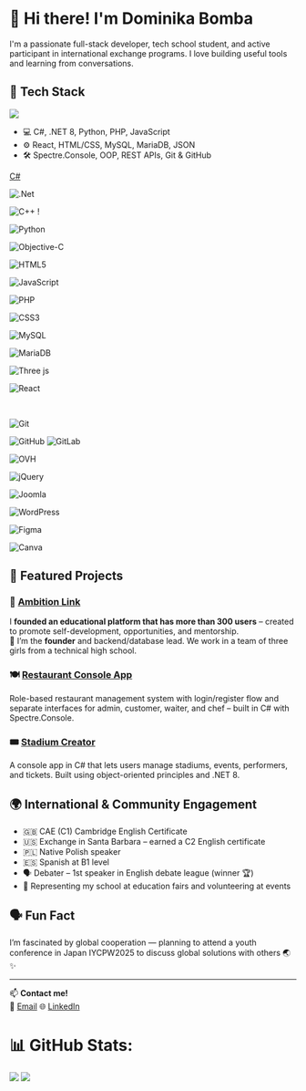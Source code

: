 # 👋 Hi there! I'm Dominika Bomba

I'm a passionate full-stack developer, tech school student, and active participant in international exchange programs. I love building useful tools and learning from conversations.

## 🧰 Tech Stack

![](https://github-readme-stats.vercel.app/api/top-langs/?username=dominikabomba&theme=dark&hide_border=false&include_all_commits=false&count_private=false&layout=compact)

- 💻 C#, .NET 8, Python, PHP, JavaScript
- ⚙️ React, HTML/CSS, MySQL, MariaDB, JSON
- 🛠️ Spectre.Console, OOP, REST APIs, Git & GitHub


[C#](https://img.shields.io/badge/c%23-%23239120.svg?style=for-the-badge&logo=csharp&logoColor=white)

![.Net](https://img.shields.io/badge/.NET-5C2D91?style=for-the-badge&logo=.net&logoColor=white) 

![C++](https://img.shields.io/badge/c++-%2300599C.svg?style=for-the-badge&logo=c%2B%2B&logoColor=white) !

![Python](https://img.shields.io/badge/python-3670A0?style=for-the-badge&logo=python&logoColor=ffdd54) 

![Objective-C](https://img.shields.io/badge/OBJECTIVE--C-%233A95E3.svg?style=for-the-badge&logo=apple&logoColor=white)
 <br/> 

 ![HTML5](https://img.shields.io/badge/html5-%23E34F26.svg?style=for-the-badge&logo=html5&logoColor=white)

 ![JavaScript](https://img.shields.io/badge/javascript-%23323330.svg?style=for-the-badge&logo=javascript&logoColor=%23F7DF1E) 

![PHP](https://img.shields.io/badge/php-%23777BB4.svg?style=for-the-badge&logo=php&logoColor=white) 

 ![CSS3](https://img.shields.io/badge/css3-%231572B6.svg?style=for-the-badge&logo=css3&logoColor=white)

![MySQL](https://img.shields.io/badge/mysql-4479A1.svg?style=for-the-badge&logo=mysql&logoColor=white) 

![MariaDB](https://img.shields.io/badge/MariaDB-003545?style=for-the-badge&logo=mariadb&logoColor=white) 

 ![Three js](https://img.shields.io/badge/threejs-black?style=for-the-badge&logo=three.js&logoColor=white) 

![React](https://img.shields.io/badge/react-%2320232a.svg?style=for-the-badge&logo=react&logoColor=%2361DAFB) 

<br/>

![Git](https://img.shields.io/badge/git-%23F05033.svg?style=for-the-badge&logo=git&logoColor=white) 

![GitHub](https://img.shields.io/badge/github-%23121011.svg?style=for-the-badge&logo=github&logoColor=white) ![GitLab](https://img.shields.io/badge/gitlab-%23181717.svg?style=for-the-badge&logo=gitlab&logoColor=white) 

![OVH](https://img.shields.io/badge/ovh-%23123F6D.svg?style=for-the-badge&logo=ovh&logoColor=#123F6D) 

![jQuery](https://img.shields.io/badge/jquery-%230769AD.svg?style=for-the-badge&logo=jquery&logoColor=white)

 ![Joomla](https://img.shields.io/badge/joomla-%235091CD.svg?style=for-the-badge&logo=joomla&logoColor=white) 

![WordPress](https://img.shields.io/badge/WordPress-%23117AC9.svg?style=for-the-badge&logo=WordPress&logoColor=white)


![Figma](https://img.shields.io/badge/figma-%23F24E1E.svg?style=for-the-badge&logo=figma&logoColor=white) 

 ![Canva](https://img.shields.io/badge/Canva-%2300C4CC.svg?style=for-the-badge&logo=Canva&logoColor=white) 
## 🚀 Featured Projects

### 🌱 [Ambition Link](https://ambilink.pl)
I **founded an educational platform that has more than 300 users** – created to promote self-development, opportunities, and mentorship.  
🧠 I’m the **founder** and backend/database lead. We work in a team of three girls from a technical high school.


### 🍽️ [Restaurant Console App](https://github.com/DominikaBomba/restaurant_manager)
Role-based restaurant management system with login/register flow and separate interfaces for admin, customer, waiter, and chef – built in C# with Spectre.Console.

### 🎟️ [Stadium Creator](https://github.com/DominikaBomba/StadiumCreator)
A console app in C# that lets users manage stadiums, events, performers, and tickets. Built using object-oriented principles and .NET 8.


## 🌍 International & Community Engagement

- 🇬🇧 CAE (C1) Cambridge English Certificate
- 🇺🇸 Exchange in Santa Barbara – earned a C2 English certificate
- 🇵🇱 Native Polish speaker
- 🇪🇸 Spanish at B1 level
- 🗣️ Debater – 1st speaker in English debate league (winner 🏆)
- 🎤 Representing my school at education fairs and volunteering at events


## 🗣️ Fun Fact
I’m fascinated by global cooperation — planning to attend a youth conference in Japan IYCPW2025 to discuss global solutions with others 🌏✨

---

📫 **Contact me!**  
📧 [Email](mailto:d.bomba806@gmail.com)
🌐 [LinkedIn](https://www.linkedin.com/in/dominika-bomba-088a63329/)

# 📊 GitHub Stats:
![](https://github-readme-stats.vercel.app/api?username=dominikabomba&theme=dark&hide_border=false&include_all_commits=false&count_private=false)
![](https://nirzak-streak-stats.vercel.app/?user=dominikabomba&theme=dark&hide_border=false)<br/>

<!-- Proudly created with GPRM ( https://gprm.itsvg.in ) -->

